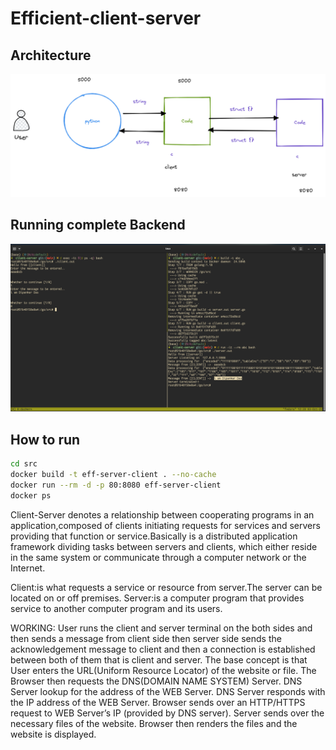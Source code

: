 # Efficient-client-server

## Architecture
![Architecture](./architecture.png)

## Running complete Backend
![coverimage](./CoverImg.png)

## How to run

```bash
cd src
docker build -t eff-server-client . --no-cache
docker run --rm -d -p 80:8080 eff-server-client
docker ps
```


Client-Server denotes a relationship between cooperating programs in an application,composed of clients initiating requests for services and servers providing that function or service.Basically is a distributed application framework dividing tasks between servers and clients, which either reside in the same system or communicate through a computer network or the Internet.

Client:is what requests a service or resource from server.The server can be located on or off premises.
Server:is a computer program that provides service to another computer program and its users.

WORKING:
User runs the client and server terminal on the both sides and then sends a message from client side then server side sends the acknowledgement message to client and then a connection is established between both of them that is client and server.
The base concept is that User enters the URL(Uniform Resource Locator) of the website or file. The Browser then requests the DNS(DOMAIN NAME SYSTEM) Server.
DNS Server lookup for the address of the WEB Server. DNS Server responds with the IP address of the WEB Server. Browser sends over an HTTP/HTTPS request to WEB Server’s IP (provided by DNS server). Server sends over the necessary files of the website. Browser then renders the files and the website is displayed. 
